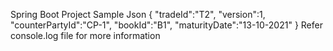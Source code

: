 Spring Boot Project
Sample Json
{
   "tradeId":"T2",
   "version":1,
   "counterPartyId":"CP-1",
   "bookId":"B1",
   "maturityDate":"13-10-2021"
  }
Refer console.log file for more information
